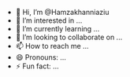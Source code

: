 - 👋 Hi, I’m @Hamzakhanniaziu
- 👀 I’m interested in ...
- 🌱 I’m currently learning ...
- 💞️ I’m looking to collaborate on ...
- 📫 How to reach me ...
- 😄 Pronouns: ...
- ⚡ Fun fact: ...

<!---
Hamzakhanniaziu/Hamzakhanniaziu is a ✨ special ✨ repository because its `README.md` (this file) appears on your GitHub profile.
You can click the Preview link to take a look at your changes.
--->
